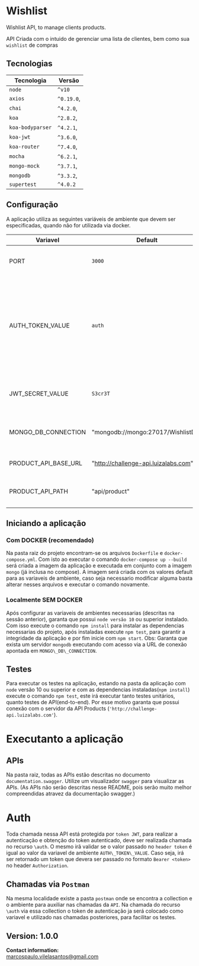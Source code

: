 # Wishlist
Wishlist API, to manage clients products.

API Criada com o intuido de gerenciar uma lista de clientes, bem como sua `wishlist` de compras

## Tecnologias
Tecnologia | Versão
--- | --- 
`node`| `^v10`
`axios`| `^0.19.0`,
`chai`| `^4.2.0`,
`koa`| `^2.8.2`,
`koa-bodyparser`| `^4.2.1`,
`koa-jwt`| `^3.6.0`,
`koa-router`| `^7.4.0`,
`mocha`| `^6.2.1`,
`mongo-mock`| `^3.7.1`,
`mongodb`| `^3.3.2`,
`supertest`| `^4.0.2`

## Configuração
A aplicação utiliza as seguintes variáveis de ambiente que devem ser especificadas, quando não for utilizada via docker.

Variavel | Default | Descrição
--- | --- | ----    
PORT | ```3000``` | Porta onde a aplicação ira receber os requests.
AUTH\_TOKEN\_VALUE | `auth` | Valor recebido no recurso `/auth` no `header: token`, que irá fazer a autenticação e retornar um token `JWT` para as seguintes requisições.
JWT\_SECRET\_VALUE | `S3cr3T` | Utilizado para assinatura e validação do `JWT`.
MONGO\_DB\_CONNECTION | "mongodb://mongo:27017/WishlistDB" | Url de conexão com a base de dados `MONGO`
PRODUCT\_API\_BASE\_URL | "http://challenge-api.luizalabs.com" | Url base para API de produtos
PRODUCT\_API\_PATH | "api/product" | Path de acesso da API de produtos

## Iniciando a aplicação 
### Com DOCKER (recomendado)
Na pasta raiz do projeto encontram-se os arquivos `Dockerfile` e `docker-compose.yml`. Com isto ao executar o comando `docker-compose up --build` será criada a imagem da aplicação e executada em conjunto com a imagem `mongo` (já inclusa no compose). A imagem será criada com os valores default para as variaveis de ambiente, caso seja necessario modificar alguma basta alterar nesses arquivos e executar o comando novamente.

### Localmente SEM DOCKER
Após configurar as variaveis de ambientes necessarias (descritas na sessão anterior), garanta que possui `node versão 10` ou superior instalado. Com isso execute o comando `npm install` para instalar as dependencias necessarias do projeto, após instaladas execute `npm test`, para garantir a integridade da aplicação e por fim inicie com `npm start`. Obs: Garanta que exista um servidor `mongodb` executando com acesso via a URL de conexão apontada em `MONGO\_DB\_CONNECTION`.


## Testes
Para executar os testes na aplicação, estando na pasta da aplicação com `node` versão 10 ou superior e com as dependencias instaladas(`npm install`) execute o comando
`npm test`, este irá executar tanto testes unitários, quanto testes de API(end-to-end). Por esse motivo garanta que possui conexão com o servidor da API Products (`'http://challenge-api.luizalabs.com'`).

# Executanto a aplicação
## APIs
Na pasta raiz, todas as APIs estão descritas no documento `documentation.swagger`. Utilize um visualizador `swagger` para visualizar as APIs. (As APIs não serão descritas nesse README, pois serão muito melhor compreendidas atravez da documentação swagger.)

# Auth
Toda chamada nessa API está protegida por `token JWT`, para realizar a autenticação e obtenção do token autenticado, deve ser realizada chamada no recurso `\auth`. O mesmo irã validar se o valor passado no `header token` é igual ao valor da variavel de ambiente `AUTH\_TOKEN\_VALUE`. Caso seja, irá ser retornado um token que devera ser passado no formato `Bearer <token>` no header `Authorization`.

## Chamadas via `Postman`
Na mesma localidade existe a pasta `postman` onde se encontra a collection e o ambiente para auxiliar nas chamadas da `API`. Na chamada do recurso `\auth` via essa collection o token de autenticação ja será colocado como variavel e utilizado nas chamadas posteriores, para facilitar os testes.


## Version: 1.0.0

**Contact information:**  
marcospaulo.vilelasantos@gmail.com  